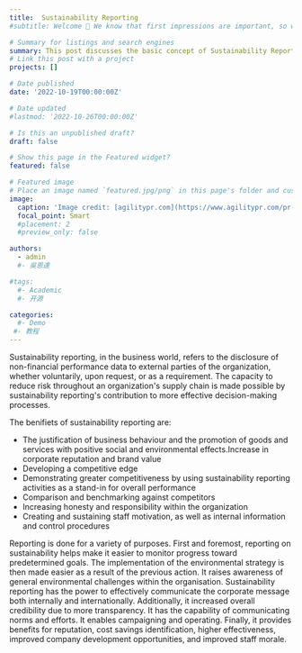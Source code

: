 ```yaml
---
title:  Sustainability Reporting
#subtitle: Welcome 👋 We know that first impressions are important, so we've populated your new site with some initial content to help you get familiar with everything in no time.

# Summary for listings and search engines
summary: This post discusses the basic concept of Sustainability Reporting
# Link this post with a project
projects: []

# Date published
date: '2022-10-19T00:00:00Z'

# Date updated
#lastmod: '2022-10-26T00:00:00Z'

# Is this an unpublished draft?
draft: false

# Show this page in the Featured widget?
featured: false

# Featured image
# Place an image named `featured.jpg/png` in this page's folder and customize its options here.
image:
  caption: 'Image credit: [agilitypr.com](https://www.agilitypr.com/pr-news/public-relations/businesses-seek-clarity-in-sustainability-reporting-standards/)'
  focal_point: Smart
  #placement: 2
  #preview_only: false

authors:
  - admin
  #- 吳恩達

#tags:
  #- Academic
  #- 开源

categories:
  #- Demo
 #- 教程
---
```

Sustainability reporting, in the business world, refers to the disclosure of non-financial performance data to external parties of the organization, whether voluntarily, upon request, or as a requirement. The capacity to reduce risk throughout an organization's supply chain is made possible by sustainability reporting's contribution to more effective decision-making processes.

The benifiets of sustainability reporting are:
- The justification of business behaviour and the promotion of goods and services with positive social and environmental effects.Increase in corporate reputation and brand value
- Developing a competitive edge
- Demonstrating greater competitiveness by using sustainability reporting activities as a stand-in for overall performance
- Comparison and benchmarking against competitors
- Increasing honesty and responsibility within the organization
- Creating and sustaining staff motivation, as well as internal information and control procedures

Reporting is done for a variety of purposes. First and foremost, reporting on sustainability helps make it easier to monitor progress toward predetermined goals. The implementation of the environmental strategy is then made easier as a result of the previous action. It raises awareness of general environmental challenges within the organisation. Sustainability reporting has the power to effectively communicate the corporate message both internally and internationally. Additionally, it increased overall credibility due to more transparency. It has the capability of communicating norms and efforts. It enables campaigning and operating. Finally, it provides benefits for reputation, cost savings identification, higher effectiveness, improved company development opportunities, and improved staff morale.












